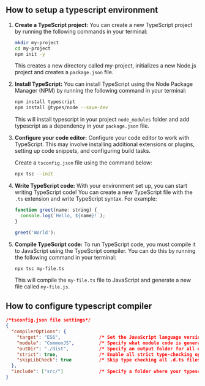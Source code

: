 ## How to setup a typescript environment

1. **Create a TypeScript project:** You can create a new TypeScript project by running the following commands in your terminal:

    ```bash
    mkdir my-project
    cd my-project
    npm init -y
    ```

    This creates a new directory called my-project, initializes a new Node.js project and creates a `package.json` file.

2. **Install TypeScript:** You can install TypeScript using the Node Package Manager (NPM) by running the following command in your terminal:

    ```bash
    npm install typescript
    npm install @types/node --save-dev
    ```
    
    This will install typescript in your project `node_modules` folder and add typescript as a dependency in your `package.json` file.

3. **Configure your code editor:** Configure your code editor to work with TypeScript. This may involve installing additional extensions or plugins, setting up code snippets, and configuring build tasks.

    Create a `tsconfig.json` file using the command below:
    ```bash
    npx tsc --init
    ```

4. **Write TypeScript code:** With your environment set up, you can start writing TypeScript code! You can create a new TypeScript file with the `.ts` extension and write TypeScript syntax. For example:
    ```javascript
    function greet(name: string) {
      console.log(`Hello, ${name}!`);
    }

    greet('World');
    ```

5. **Compile TypeScript code:** To run TypeScript code, you must compile it to JavaScript using the TypeScript compiler. You can do this by running the following command in your terminal:
    ```bash
    npx tsc my-file.ts
    ```

    This will compile the `my-file.ts` file to JavaScript and generate a new file called `my-file.js`.

## How to configure typescript compiler

```json
/*tsconfig.json file settings*/
{
  "compilerOptions": {
    "target": "ES6",              /* Set the JavaScript language version for emitted JavaScript and include compatible library declarations. */
    "module": "CommonJS",         /* Specify what module code is generated. */
    "outDir": "./dist",           /* Specify an output folder for all emitted files. */
    "strict": true,               /* Enable all strict type-checking options. */
    "skipLibCheck": true          /* Skip type checking all .d.ts files. */
  },
  "include": ["src/"]             /* Specify a folder where your typescript files are located and will be compiled from */
}
```
